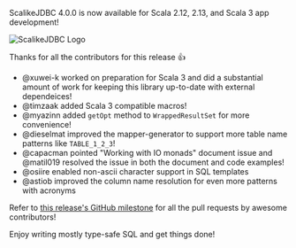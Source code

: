 ScalikeJDBC 4.0.0 is now available for Scala 2.12, 2.13, and Scala 3 app development!

![ScalikeJDBC Logo](http://scalikejdbc.org/images/logo.png)

Thanks for all the contributors for this release :+1:

* @xuwei-k worked on preparation for Scala 3 and did a substantial amount of work for keeping this library up-to-date with external dependeices!
* @timzaak added Scala 3 compatible macros!
* @myazinn added `getOpt` method to `WrappedResultSet` for more convenience!
* @dieselmat improved the mapper-generator to support more table name patterns like `TABLE_1_2_3`!
* @capacman pointed "Working with IO monads" document issue and @matil019 resolved the issue in both the document and code examples!
* @osiire enabled non-ascii character support in SQL templates
* @astiob improved the column name resolution for even more patterns with acronyms

Refer to [this release's GitHub milestone](https://github.com/scalikejdbc/scalikejdbc/milestone/44?closed=1) for all the pull requests by awesome contributors!

Enjoy writing mostly type-safe SQL and get things done!

